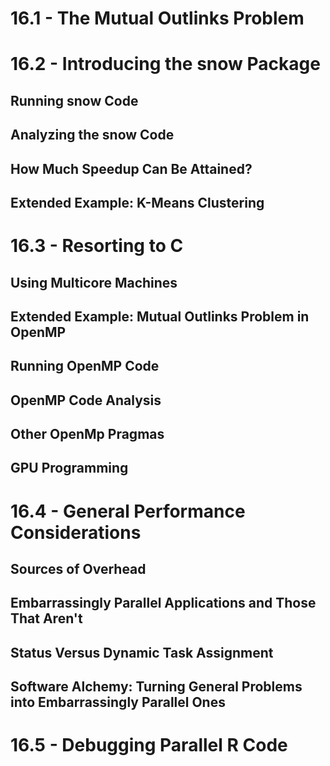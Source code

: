 # 16.1 - The Mutual Outlinks Problem
# 16.2 - Introducing the snow Package
## Running snow Code
## Analyzing the snow Code
## How Much Speedup Can Be Attained?
## Extended Example: K-Means Clustering

# 16.3 - Resorting to C
## Using Multicore Machines
## Extended Example: Mutual Outlinks Problem in OpenMP
## Running OpenMP Code
## OpenMP Code Analysis
## Other OpenMp Pragmas
## GPU Programming
# 16.4 - General Performance Considerations
## Sources of Overhead
## Embarrassingly Parallel Applications and Those That Aren't
## Status Versus Dynamic Task Assignment
## Software Alchemy: Turning General Problems into Embarrassingly Parallel Ones
# 16.5 - Debugging Parallel R Code
